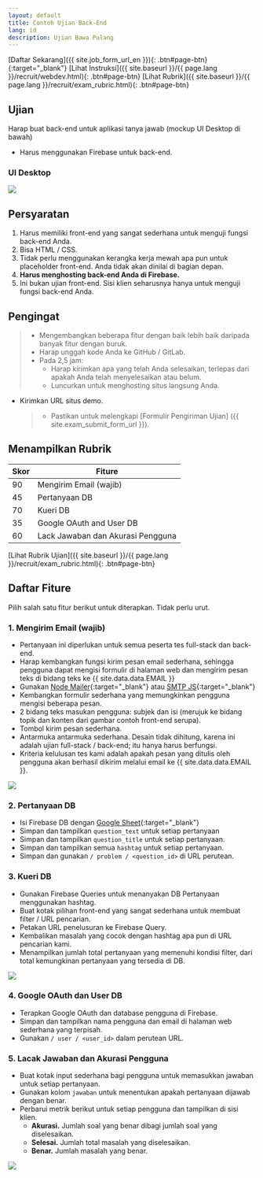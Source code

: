 ```yaml
---
layout: default
title: Contoh Ujian Back-End
lang: id
description: Ujian Bawa Pulang
---
```




[Daftar Sekarang]({{ site.job_form_url_en }}){: .btn#page-btn}{:target="\_blank"}
[Lihat Instruksi]({{ site.baseurl }}/{{ page.lang }}/recruit/webdev.html){: .btn#page-btn}
[Lihat Rubrik]({{ site.baseurl }}/{{ page.lang }}/recruit/exam_rubric.html){: .btn#page-btn}

## Ujian

Harap buat back-end untuk aplikasi tanya jawab (mockup UI Desktop di bawah)

- Harus menggunakan Firebase untuk back-end.

### UI Desktop

<img src='https://lh3.googleusercontent.com/SBQWfwg0cfPBcIyvuK1qAlIX3F3t25vj6uOVahV-E7Rhg-RTKJABufr4rYEHkLd3Cv35n3isUWyFwdEHMeIfsoQ3yDlKKqdhuWvSTz0JuAn3U92Y0nZ_7aC-_raJ9QdxmISoLb0GMw=w1417' />

## Persyaratan

1. Harus memiliki front-end yang sangat sederhana untuk menguji fungsi back-end Anda.
1. Bisa HTML / CSS.
1. Tidak perlu menggunakan kerangka kerja mewah apa pun untuk placeholder front-end. Anda tidak akan dinilai di bagian depan.
1. **Harus menghosting back-end Anda di Firebase.**
1. Ini bukan ujian front-end. Sisi klien seharusnya hanya untuk menguji fungsi back-end Anda.

## Pengingat

> - Mengembangkan beberapa fitur dengan baik lebih baik daripada banyak fitur dengan buruk.
> - Harap unggah kode Anda ke GitHub / GitLab.
> - Pada 2,5 jam:
>   - Harap kirimkan apa yang telah Anda selesaikan, terlepas dari apakah Anda telah menyelesaikan atau belum.
>   - Luncurkan untuk menghosting situs langsung Anda.

- Kirimkan URL situs demo.
  > - Pastikan untuk melengkapi [Formulir Pengiriman Ujian] ({{ site.exam_submit_form_url }}).

## Menampilkan Rubrik

| Skor | Fiture                            |
| ---- | --------------------------------- |
| 90   | Mengirim Email (wajib)            |
| 45   | Pertanyaan DB                     |
| 70   | Kueri DB                          |
| 35   | Google OAuth and User DB          |
| 60   | Lack Jawaban dan Akurasi Pengguna |

[Lihat Rubrik Ujian]({{ site.baseurl }}/{{ page.lang }}/recruit/exam_rubric.html){: .btn#page-btn}

## Daftar Fiture

Pilih salah satu fitur berikut untuk diterapkan. Tidak perlu urut.

### 1. Mengirim Email (wajib)

- Pertanyaan ini diperlukan untuk semua peserta tes full-stack dan back-end.
- Harap kembangkan fungsi kirim pesan email sederhana, sehingga pengguna dapat mengisi formulir di halaman web dan mengirim pesan teks di bidang teks ke {{ site.data.data.EMAIL }}
- Gunakan [Node Mailer](https://nodemailer.com/usage/){:target="\_blank"} atau [SMTP JS](https://www.smtpjs.com/){:target="\_blank"}
- Kembangkan formulir sederhana yang memungkinkan pengguna mengisi beberapa pesan.
- 2 bidang teks masukan pengguna: subjek dan isi (merujuk ke bidang topik dan konten dari gambar contoh front-end serupa).
- Tombol kirim pesan sederhana.
- Antarmuka antarmuka sederhana. Desain tidak dihitung, karena ini adalah ujian full-stack / back-end; itu hanya harus berfungsi.
- Kriteria kelulusan tes kami adalah apakah pesan yang ditulis oleh pengguna akan berhasil dikirim melalui email ke {{ site.data.data.EMAIL }}.

<img src='https://lh3.googleusercontent.com/FJZRudzsGLDYNQWxezcyzyJHhg7hCVyr7S_7BNwE_LBsahceanzWVnvewnWn_TVbCutBtIVpAJmegz6y5SUOxyfBLBaxFOMLfG74Va8s8CeVZ-ZgOQoEXJv_flH1EW2Yz61l9Mrp9A=w400' />

### 2. Pertanyaan DB

- Isi Firebase DB dengan [Google Sheet](https://docs.google.com/spreadsheets/d/1EmWraWzyvxt7km7MiPxU6PDTXzy05_jUyvwUqHc5nP0/edit?usp=sharing){:target="\_blank"}
- Simpan dan tampilkan `question_text` untuk setiap pertanyaan
- Simpan dan tampilkan `question_title` untuk setiap pertanyaan.
- Simpan dan tampilkan semua `hashtag` untuk setiap pertanyaan.
- Simpan dan gunakan `/ problem / <question_id>` di URL perutean.

### 3. Kueri DB

- Gunakan Firebase Queries untuk menanyakan DB Pertanyaan menggunakan hashtag.
- Buat kotak pilihan front-end yang sangat sederhana untuk membuat filter / URL pencarian.
- Petakan URL penelusuran ke Firebase Query.
- Kembalikan masalah yang cocok dengan hashtag apa pun di URL pencarian kami.
- Menampilkan jumlah total pertanyaan yang memenuhi kondisi filter, dari total kemungkinan pertanyaan yang tersedia di DB.

<img src='https://lh3.googleusercontent.com/zeYaUx3W0Hb8yaiPLHyzTOI_ShGmEIQqTA_Q7b8hyGZ_bfeC8gSK4s6L1okbGhrFPf817zjp-RbRcDZzZ3p51Vv1QxUza9RGTDupaia0jRcepHtTUNAafjEXJBwhzKMnVC_az-nOAw=w370' />

### 4. Google OAuth dan User DB

- Terapkan Google OAuth dan database pengguna di Firebase.
- Simpan dan tampilkan nama pengguna dan email di halaman web sederhana yang terpisah.
- Gunakan `/ user / <user_id>` dalam perutean URL.

### 5. Lacak Jawaban dan Akurasi Pengguna

- Buat kotak input sederhana bagi pengguna untuk memasukkan jawaban untuk setiap pertanyaan.
- Gunakan kolom `jawaban` untuk menentukan apakah pertanyaan dijawab dengan benar.
- Perbarui metrik berikut untuk setiap pengguna dan tampilkan di sisi klien.
  - **Akurasi.** Jumlah soal yang benar dibagi jumlah soal yang diselesaikan.
  - **Selesai.** Jumlah total masalah yang diselesaikan.
  - **Benar.** Jumlah masalah yang benar.

<img src='https://lh3.googleusercontent.com/zRIxNrIztI22WJYDs4EcrjnciyQ2ByIRVSu6R-JCpBCo0e2hT9_g1RwdcBbmyaSebQRUk06NscQ6waV0eiQZ1HTBjcVSg6Ildeo-sc9qhFLRnx1tKgK0u8tlKD0eyMMgMwNWp0cS4A=w260' />